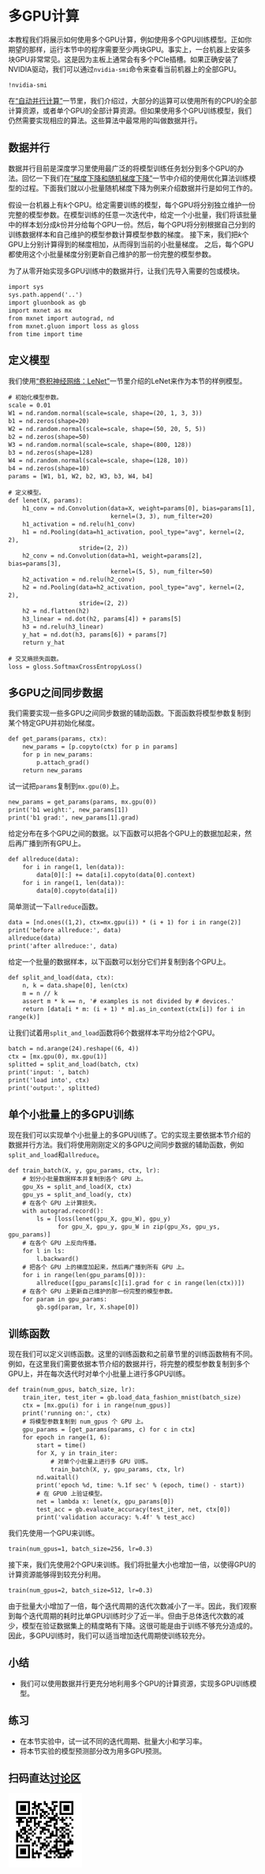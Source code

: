 # 多GPU计算

本教程我们将展示如何使用多个GPU计算，例如使用多个GPU训练模型。正如你期望的那样，运行本节中的程序需要至少两块GPU。事实上，一台机器上安装多块GPU非常常见。这是因为主板上通常会有多个PCIe插槽。如果正确安装了NVIDIA驱动，我们可以通过`nvidia-smi`命令来查看当前机器上的全部GPU。

```{.python .input  n=1}
!nvidia-smi
```

在[“自动并行计算”](auto-parallelism.md)一节里，我们介绍过，大部分的运算可以使用所有的CPU的全部计算资源，或者单个GPU的全部计算资源。但如果使用多个GPU训练模型，我们仍然需要实现相应的算法。这些算法中最常用的叫做数据并行。


## 数据并行

数据并行目前是深度学习里使用最广泛的将模型训练任务划分到多个GPU的办法。回忆一下我们在[“梯度下降和随机梯度下降”](../chapter_optimization/gd-sgd.md)一节中介绍的使用优化算法训练模型的过程。下面我们就以小批量随机梯度下降为例来介绍数据并行是如何工作的。

假设一台机器上有$k$个GPU。给定需要训练的模型，每个GPU将分别独立维护一份完整的模型参数。在模型训练的任意一次迭代中，给定一个小批量，我们将该批量中的样本划分成$k$份并分给每个GPU一份。然后，每个GPU将分别根据自己分到的训练数据样本和自己维护的模型参数计算模型参数的梯度。
接下来，我们把$k$个GPU上分别计算得到的梯度相加，从而得到当前的小批量梯度。
之后，每个GPU都使用这个小批量梯度分别更新自己维护的那一份完整的模型参数。

为了从零开始实现多GPU训练中的数据并行，让我们先导入需要的包或模块。

```{.python .input}
import sys
sys.path.append('..')
import gluonbook as gb
import mxnet as mx
from mxnet import autograd, nd
from mxnet.gluon import loss as gloss
from time import time
```

## 定义模型

我们使用[“卷积神经网络：LeNet”](../chapter_convolutional-neural-networks/lenet.md)一节里介绍的LeNet来作为本节的样例模型。

```{.python .input  n=2}
# 初始化模型参数。
scale = 0.01
W1 = nd.random.normal(scale=scale, shape=(20, 1, 3, 3))
b1 = nd.zeros(shape=20)
W2 = nd.random.normal(scale=scale, shape=(50, 20, 5, 5))
b2 = nd.zeros(shape=50)
W3 = nd.random.normal(scale=scale, shape=(800, 128))
b3 = nd.zeros(shape=128)
W4 = nd.random.normal(scale=scale, shape=(128, 10))
b4 = nd.zeros(shape=10)
params = [W1, b1, W2, b2, W3, b3, W4, b4]

# 定义模型。
def lenet(X, params):
    h1_conv = nd.Convolution(data=X, weight=params[0], bias=params[1],
                             kernel=(3, 3), num_filter=20)
    h1_activation = nd.relu(h1_conv)
    h1 = nd.Pooling(data=h1_activation, pool_type="avg", kernel=(2, 2),
                    stride=(2, 2))
    h2_conv = nd.Convolution(data=h1, weight=params[2], bias=params[3],
                             kernel=(5, 5), num_filter=50)
    h2_activation = nd.relu(h2_conv)
    h2 = nd.Pooling(data=h2_activation, pool_type="avg", kernel=(2, 2),
                    stride=(2, 2))
    h2 = nd.flatten(h2)
    h3_linear = nd.dot(h2, params[4]) + params[5]
    h3 = nd.relu(h3_linear)
    y_hat = nd.dot(h3, params[6]) + params[7]
    return y_hat

# 交叉熵损失函数。
loss = gloss.SoftmaxCrossEntropyLoss()
```

## 多GPU之间同步数据

我们需要实现一些多GPU之间同步数据的辅助函数。下面函数将模型参数复制到某个特定GPU并初始化梯度。

```{.python .input  n=3}
def get_params(params, ctx):
    new_params = [p.copyto(ctx) for p in params]
    for p in new_params:
        p.attach_grad()
    return new_params
```

试一试把`params`复制到`mx.gpu(0)`上。

```{.python .input}
new_params = get_params(params, mx.gpu(0))
print('b1 weight:', new_params[1])
print('b1 grad:', new_params[1].grad)
```

给定分布在多个GPU之间的数据。以下函数可以把各个GPU上的数据加起来，然后再广播到所有GPU上。

```{.python .input  n=4}
def allreduce(data):
    for i in range(1, len(data)):
        data[0][:] += data[i].copyto(data[0].context)
    for i in range(1, len(data)):
        data[0].copyto(data[i])
```

简单测试一下`allreduce`函数。

```{.python .input}
data = [nd.ones((1,2), ctx=mx.gpu(i)) * (i + 1) for i in range(2)]
print('before allreduce:', data)
allreduce(data)
print('after allreduce:', data)
```

给定一个批量的数据样本，以下函数可以划分它们并复制到各个GPU上。

```{.python .input  n=5}
def split_and_load(data, ctx):
    n, k = data.shape[0], len(ctx)
    m = n // k
    assert m * k == n, '# examples is not divided by # devices.'
    return [data[i * m: (i + 1) * m].as_in_context(ctx[i]) for i in range(k)]
```

让我们试着用`split_and_load`函数将6个数据样本平均分给2个GPU。

```{.python .input}
batch = nd.arange(24).reshape((6, 4))
ctx = [mx.gpu(0), mx.gpu(1)]
splitted = split_and_load(batch, ctx)
print('input: ', batch)
print('load into', ctx)
print('output:', splitted)
```

## 单个小批量上的多GPU训练

现在我们可以实现单个小批量上的多GPU训练了。它的实现主要依据本节介绍的数据并行方法。我们将使用刚刚定义的多GPU之间同步数据的辅助函数，例如`split_and_load`和`allreduce`。

```{.python .input  n=6}
def train_batch(X, y, gpu_params, ctx, lr):
    # 划分小批量数据样本并复制到各个 GPU 上。
    gpu_Xs = split_and_load(X, ctx)
    gpu_ys = split_and_load(y, ctx)
    # 在各个 GPU 上计算损失。
    with autograd.record():
        ls = [loss(lenet(gpu_X, gpu_W), gpu_y) 
              for gpu_X, gpu_y, gpu_W in zip(gpu_Xs, gpu_ys, gpu_params)]
    # 在各个 GPU 上反向传播。
    for l in ls:
        l.backward()
    # 把各个 GPU 上的梯度加起来，然后再广播到所有 GPU 上。
    for i in range(len(gpu_params[0])):
        allreduce([gpu_params[c][i].grad for c in range(len(ctx))])
    # 在各个 GPU 上更新自己维护的那一份完整的模型参数。
    for param in gpu_params:
        gb.sgd(param, lr, X.shape[0])
```

## 训练函数

现在我们可以定义训练函数。这里的训练函数和之前章节里的训练函数稍有不同。例如，在这里我们需要依据本节介绍的数据并行，将完整的模型参数复制到多个GPU上，并在每次迭代时对单个小批量上进行多GPU训练。

```{.python .input  n=7}
def train(num_gpus, batch_size, lr):
    train_iter, test_iter = gb.load_data_fashion_mnist(batch_size)
    ctx = [mx.gpu(i) for i in range(num_gpus)]
    print('running on:', ctx)
    # 将模型参数复制到 num_gpus 个 GPU 上。
    gpu_params = [get_params(params, c) for c in ctx]
    for epoch in range(1, 6):
        start = time()
        for X, y in train_iter:
            # 对单个小批量上进行多 GPU 训练。
            train_batch(X, y, gpu_params, ctx, lr)
        nd.waitall()
        print('epoch %d, time: %.1f sec' % (epoch, time() - start))
        # 在 GPU0 上验证模型。
        net = lambda x: lenet(x, gpu_params[0])
        test_acc = gb.evaluate_accuracy(test_iter, net, ctx[0])
        print('validation accuracy: %.4f' % test_acc)
```

我们先使用一个GPU来训练。

```{.python .input  n=8}
train(num_gpus=1, batch_size=256, lr=0.3)
```

接下来，我们先使用2个GPU来训练。我们将批量大小也增加一倍，以使得GPU的计算资源能够得到较充分利用。

```{.python .input  n=10}
train(num_gpus=2, batch_size=512, lr=0.3)
```

由于批量大小增加了一倍，每个迭代周期的迭代次数减小了一半。因此，我们观察到每个迭代周期的耗时比单GPU训练时少了近一半。但由于总体迭代次数的减少，模型在验证数据集上的精度略有下降。这很可能是由于训练不够充分造成的。因此，多GPU训练时，我们可以适当增加迭代周期使训练较充分。



## 小结

* 我们可以使用数据并行更充分地利用多个GPU的计算资源，实现多GPU训练模型。

## 练习

* 在本节实验中，试一试不同的迭代周期、批量大小和学习率。
* 将本节实验的模型预测部分改为用多GPU预测。


## 扫码直达[讨论区](https://discuss.gluon.ai/t/topic/1884)

![](../img/qr_multiple-gpus.svg)
